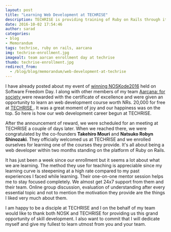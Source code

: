 ```yaml
---
layout: post
title: "Learning Web Development at TECHRISE"
description: TECHRISE is providing training of Ruby on Rails through it's web portal. It offers a comprehensive web development training on Ruby on Rails as well as Git for version control.
date: 2016-10-02 17:54:46
author: sarad
categories:
- blog
- Memorandum
tags: techrise, ruby on rails, aarcana
img: techrise-enrollment.jpg
imagealt: team aarcan enrollment day at techrise
thumb: techrise-enrollment.jpg
redirect_from:
  - /blog/blog/memorandum/web-development-at-techrise
---
```


I have already posted about my event of <a href="/blog/memorandum/noskode2016-winner">winning NOSKode2016</a> held on Software Freedom Day. I along with other members of my team <a href="https://aarcana.github.io" target="_blank">Aarcana: for society <i class="fa fa-external-link" aria-hidden="true"></i></a> were rewarded with the certificate of excellence and were given an opportunity to learn an web development course worth NRs. 20,000 for free at <a href="https://www.facebook.com/techrisenepal/" target="_blank">TECHRISE <i class="fa fa-external-link" aria-hidden="true"></i></a>. It was a great moment of joy and our happiness was on the top. So here is how our web development career begun at TECHRISE. <!--more-->

After the announcement of reward, we were scheduled for an meeting at TECHRISE a couple of days later. When we reached there, we were congratulated by the co-founders <b>Takehiro Mouri</b> and <b>Natsuko Robyn Shinozaki</b>. They officially welcomed us at TECHRISE and we enrolled ourselves for learning one of the courses they provide. It's all about being a web developer within two months standing on the platform of Ruby on Rails.

It has just been a week since our enrollment but it seems a lot about what we are learning. The method they use for teaching is appreciable since my learning curve is steepening at a high rate compared to my past experiences I faced while learning. Their one-on-one mentor session helps me to stay focused completely. We almost get 24x7 support from them and their team. Online group discussion, evaluation of understanding after every essential topic and not to mention the motivation they provide are the things I liked very much about them.

I am happy to be a disciple at TECHRISE and I on the behalf of my team would like to thank both NOSK and TECHRISE for providing us this grand opportunity of skill development. I also want to commit that I will dedicate myself and give my fullest to learn utmost from you and your team.
